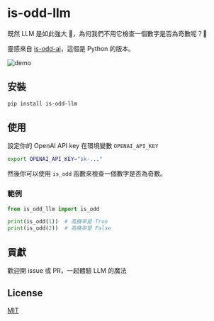 # is-odd-llm

既然 LLM 是如此強大 💪，為何我們不用它檢查一個數字是否為奇數呢？🫣

靈感來自 [is-odd-ai](https://github.com/rhettlunn/is-odd-ai)，這個是 Python 的版本。

![demo](https://imgur.com/jmtOIAK.png)
## 安裝

```bash
pip install is-odd-llm
```

## 使用

設定你的 OpenAI API key 在環境變數 `OPENAI_API_KEY`

```bash
export OPENAI_API_KEY="sk-..."
```

然後你可以使用 `is_odd` 函數來檢查一個數字是否為奇數。

### 範例

```python
from is_odd_llm import is_odd

print(is_odd(1))  # 高機率是 True
print(is_odd(2))  # 高機率是 False
```

## 貢獻

歡迎開 issue 或 PR，一起體驗 LLM 的魔法

## License

[MIT](LICENSE)
